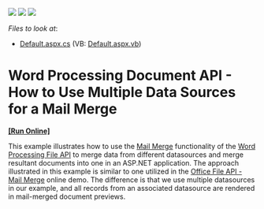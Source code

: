 <!-- default badges list -->
![](https://img.shields.io/endpoint?url=https://codecentral.devexpress.com/api/v1/VersionRange/128608336/21.1.3%2B)
[![](https://img.shields.io/badge/Open_in_DevExpress_Support_Center-FF7200?style=flat-square&logo=DevExpress&logoColor=white)](https://supportcenter.devexpress.com/ticket/details/E4765)
[![](https://img.shields.io/badge/📖_How_to_use_DevExpress_Examples-e9f6fc?style=flat-square)](https://docs.devexpress.com/GeneralInformation/403183)
<!-- default badges end -->
<!-- default file list -->
*Files to look at*:

* [Default.aspx.cs](./CS/MailMergeSample/Default.aspx.cs) (VB: [Default.aspx.vb](./VB/MailMergeSample/Default.aspx.vb))
<!-- default file list end -->
# Word Processing Document API - How to Use Multiple Data Sources for a Mail Merge
<!-- run online -->
**[[Run Online]](https://codecentral.devexpress.com/e4765/)**
<!-- run online end -->


<p>This example illustrates how to use the <a href="https://docs.devexpress.com/OfficeFileAPI/15277/word-processing-document-api/mail-merge">Mail Merge</a> functionality of the <a href="https://docs.devexpress.com/OfficeFileAPI/17488/word-processing-document-api">Word Processing File API</a> to merge data from different datasources and merge resultant documents into one in an ASP.NET application. The approach illustrated in this example is similar to one utilized in the <a href="https://demos.devexpress.com/OfficeFileAPI/ASP/MailMerge/WordRTFMailMerge.aspx">Office File API - Mail Merge</a> online demo. The difference is that we use multiple datasources in our example, and all records from an associated datasource are rendered in mail-merged document previews.</p>

<br/>


